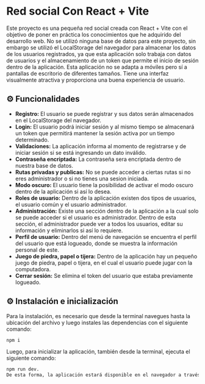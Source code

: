 # Red social Con React + Vite

Este proyecto es una pequeña red social creada con React + Vite con el objetivo de poner en práctica los conocimientos que he adquirido del desarrollo web. No se utilizó ninguna base de datos para este proyecto, sin embargo se utilizó el LocalStorage del navegador para almacenar los datos de los usuarios registrados, ya que esta aplicación solo trabaja con datos de usuarios y el almacenamiento de un token que permite el inicio de sesión dentro de la aplicación. Esta aplicación no se adapta a móviles pero sí a pantallas de escritorio de diferentes tamaños. Tiene una interfaz visualmente atractiva y proporciona una buena experiencia de usuario.

## ⚙ Funcionalidades

- **Registro:** El usuario se puede registrar y sus datos serán almacenados en el LocalStorage del navegador.
- **Login:** El usuario podrá iniciar sesión y al mismo tiempo se almacenará un token que permitirá mantener la sesión activa por un tiempo determinado.
- **Validaciones:** La aplicación informa al momento de registrarse y de iniciar sesión si se está ingresando un dato inválido.
- **Contraseña encriptada:** La contraseña sera encriptada dentro de nuestra base de datos.
- **Rutas privadas y publicas:** No se puede acceder a ciertas rutas si no eres administrador o si no tienes una sesion iniciada.
- **Modo oscuro:** El usuario tiene la posibilidad de activar el modo oscuro dentro de la aplicación si así lo desea.
- **Roles de usuario:** Dentro de la aplicación existen dos tipos de usuarios, el usuario común y el usuario administrador.
- **Administración:** Existe una sección dentro de la aplicación a la cual solo se puede acceder si el usuario es administrador. Dentro de esta sección, el administrador puede ver a todos los usuarios, editar su información y eliminarlos si así lo requiere.
- **Perfil de usuario:** Dentro del menú de navegación se encuentra el perfil del usuario que está logueado, donde se muestra la información personal de este.
- **Juego de piedra, papel o tijera:** Dentro de la aplicación hay un pequeño juego de piedra, papel o tijera, en el cual el usuario puede jugar con la computadora.
- **Cerrar sesión:** Se elimina el token del usuario que estaba previamente logueado.

## ⚙ Instalación e inicialización

Para la instalación, es necesario que desde la terminal navegues hasta la ubicación del archivo y luego instales las dependencias con el siguiente comando:

```bash
npm i
```
Luego, para inicializar la aplicación, también desde la terminal, ejecuta el siguiente comando:
```bash
npm run dev.
De esta forma, la aplicación estará disponible en el navegador a través de un servidor local.

